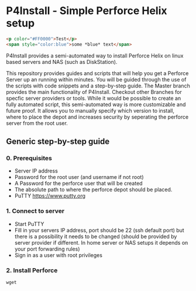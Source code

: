
# P4Install - Simple Perforce Helix setup
```html
<p color="#FF0000">Test</p>
<span style="color:blue">some *blue* text</span>
```

P4Install provides a semi-automated way to install Perforce Helix on linux based servers and NAS (such as DiskStation).

This repository provides guides and scripts that will help you get a Perforce Server up an running within minutes. You will be guided through the use of the scripts with code snippets and a step-by-step guide. The Master branch provides the main functionality of P4Install. Checkout other Branches for specfic server providers or tools. 
While it would be possible to create an fully automated script, this semi-automated way is more customizable and future proof. It allows you to manually specify which version to install, where to place the depot and increases security by seperating the perforce server from the root user.


## Generic step-by-step guide
### 0. Prerequisites
 - Server IP address
 - Password for the root user (and username if not root)
 - A Password for the perforce user that will be created
 - The absolute path to where the perforce depot should be placed.
 - PuTTY https://www.putty.org

### 1. Connect to server
 - Start PuTTY
 - Fill in your servers IP address, port should be 22 (ssh default port) but there is a possibility it needs to be changed (should be provided by server provider if different. In home server or NAS setups it depends on your port forwarding rules)
 - Sign in as a user with root privileges

### 2. Install Perforce

    wget 
